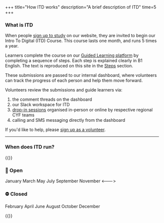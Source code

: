 +++
title="How ITD works"
description="A brief description of ITD"
time=5
+++

### What is ITD

When people [sign up to study](https://codeyourfuture.io/itc/) on our website, they are invited to begin our Intro To Digital (ITD) Course. This course lasts one month, and runs 5 times a year.

Learners complete the course on our [Guided Learning platform](https://course1.codeyourfuture.io/) by completing a sequence of steps. Each step is explained clearly in B1 English. The text is reproduced on this site in the [Steps](./steps) section.

These submissions are passed to our internal dashboard, where volunteers can track the progress of each person and help them move forward.

Volunteers review the submissions and guide learners via:

1. the comment threads on the dashboard
1. our Slack workspace for ITD
1. [drop-in sessions](./workshops) organised in-person or online by respective regional CYF teams
1. calling and SMS messaging directly from the dashboard

If you'd like to help, please [sign up as a volunteer](https://codeyourfuture.io/volunteer/).

---

### When does ITD run?

{{<columns>}}

### 📅 Open

January
March
May
July
September
November
<--->

### ⛔ Closed

February
April
June
August
October
December

{{</columns>}}
